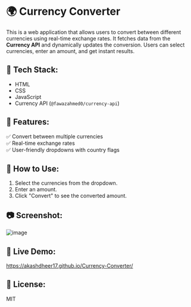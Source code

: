 # 🌍 Currency Converter

This is a web application that allows users to convert between different currencies using real-time exchange rates. It fetches data from the **Currency API** and dynamically updates the conversion. Users can select currencies, enter an amount, and get instant results.

## 🔧 Tech Stack:
- HTML
- CSS
- JavaScript
- Currency API (`@fawazahmed0/currency-api`)

## 🚀 Features:
✅ Convert between multiple currencies  
✅ Real-time exchange rates  
✅ User-friendly dropdowns with country flags  

## 📌 How to Use:
1. Select the currencies from the dropdown.
2. Enter an amount.
3. Click "Convert" to see the converted amount.

## 📷 Screenshot:
![image](https://github.com/user-attachments/assets/1ebb82bc-0f0f-4123-80e2-25582c2a609f)


## 🔗 Live Demo:
https://akashdheer17.github.io/Currency-Converter/

## 📜 License:
MIT

